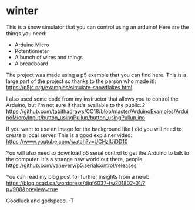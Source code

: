 # winter

This is a snow simulator that you can control using an arduino! Here are the things you need:
- Arduino Micro
- Potentiometer
- A bunch of wires and things
- A breadboard

The project was made using a p5 example that you can find here. This is a large part of the project so thanks to the person who made it!:
https://p5js.org/examples/simulate-snowflakes.html 

I also used some code from my instructor that allows you to control the Arduino, but I'm not sure if that's available to the public..?
https://github.com/tabithadraws/CC18/blob/master/ArduinoExamples/ArduinoMicro/Input/button_usingPullup/button_usingPullup.ino

If you want to use an image for the background like I did you will need to create a local server. This is a good explainer video:
https://www.youtube.com/watch?v=UCHzlUiDD10

You will also need to download p5 serial control to get the Arduino to talk to the computer. It's a strange new world out there, people.
https://github.com/vanevery/p5.serialcontrol/releases

You can read my blog post for further insights from a newb.
https://blog.ocad.ca/wordpress/digf6037-fw201802-01/?p=908&preview=true 

Goodluck and godspeed.
-T
